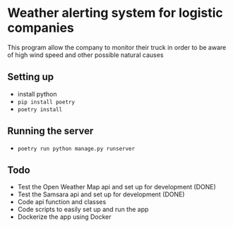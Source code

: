 # Weather alerting system for logistic companies
This program allow the company to monitor their truck in order to be aware of high wind speed and other possible natural causes

## Setting up

- install python 
- `pip install poetry`
- `poetry install`


## Running the server

- `poetry run python manage.py runserver`

## Todo

- Test the Open Weather Map api and set up for development (DONE)
- Test the Samsara api and set up for development (DONE)
- Code api function and classes
- Code scripts to easily set up and run the app
- Dockerize the app using Docker